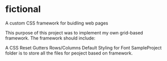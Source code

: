 # fictional
A custom CSS framework for buidling web pages

This purpose of this project was to implement my own grid-based framework. The framework should include:

A CSS Reset 
Gutters 
Rows/Columns 
Default Styling for Font 
SampleProject folder is to store all the files for peoject based on framework.

